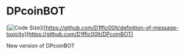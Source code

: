 # DPcoinBOT
[![Code Size](https://img.shields.io/github/languages/code-size/D1ffic00lt/DPcoinBOT)]([https://github.com/D1ffic00lt/definition-of-message-toxicity](https://github.com/D1ffic00lt/DPcoinBOT)

New version of DPcoinBOT
